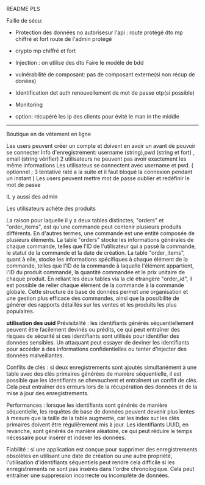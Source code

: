 README PLS

Faille de sécu:
- Protection des données no autorisesur l'api : 
route protégé
dto
mp chiffré et fort
route de l'admin protégé

- crypto
mp chiffré et fort
- Injection : on utilise des dto
Faire le modèle de bdd

- vulnérabilité de composant: pas de composant externe(si non récup de donées)

- Identification det auth
renouvellement de mot de passe
otp(si possible)

- Monitoring
- option: récupéré les ip des clients pour évité le man in the middle

---------------------------------------------------------------

Boutique en de vêtement en ligne

Les users peuvent créer un compte  et doivent en avoir un avant de pouvoir se connecter
Info d'enregistrement:
username (string),pwd (string et fort) , email (string vérifier)
2 utilisateurs ne peuvent pas avoir exactement les même informations
Les utilisateus se connectent avec username et pwd.
( optionnel ; 3 tentative raté a la suite et il faut bloqué la connexion pendant un instant )
Les users peuvent mettre mot de passe oublier et redéfinir le mot de passe

IL y aussi des admin

Les utilisateurs achète des produits

La raison pour laquelle il y a deux tables distinctes, "orders" et "order_items", est qu'une commande peut contenir plusieurs produits différents. En d'autres termes, une commande est une entité composée de plusieurs éléments. La table "orders" stocke les informations générales de chaque commande, telles que l'ID de l'utilisateur qui a passé la commande, le statut de la commande et la date de création. La table "order_items", quant à elle, stocke les informations spécifiques à chaque élément de la commande, telles que l'ID de la commande à laquelle l'élément appartient, l'ID du produit commandé, la quantité commandée et le prix unitaire de chaque produit. En reliant les deux tables via la clé étrangère "order_id", il est possible de relier chaque élément de la commande à la commande globale. Cette structure de base de données permet une organisation et une gestion plus efficace des commandes, ainsi que la possibilité de générer des rapports détaillés sur les ventes et les produits les plus populaires.

**utilisation des uuid**
Prévisibilité : les identifiants générés séquentiellement peuvent être facilement devinés ou prédits, ce qui peut entraîner des risques de sécurité si ces identifiants sont utilisés pour identifier des données sensibles. Un attaquant peut essayer de deviner les identifiants pour accéder à des informations confidentielles ou tenter d'injecter des données malveillantes.

Conflits de clés : si deux enregistrements sont ajoutés simultanément à une table avec des clés primaires générées de manière séquentielle, il est possible que les identifiants se chevauchent et entraînent un conflit de clés. Cela peut entraîner des erreurs lors de la récupération des données et de la mise à jour des enregistrements.

Performances : lorsque les identifiants sont générés de manière séquentielle, les requêtes de base de données peuvent devenir plus lentes à mesure que la taille de la table augmente, car les index sur les clés primaires doivent être régulièrement mis à jour. Les identifiants UUID, en revanche, sont générés de manière aléatoire, ce qui peut réduire le temps nécessaire pour insérer et indexer les données.

Fiabilité : si une application est conçue pour supprimer des enregistrements obsolètes en utilisant une date de création ou une autre propriété, l'utilisation d'identifiants séquentiels peut rendre cela difficile si les enregistrements ne sont pas insérés dans l'ordre chronologique. Cela peut entraîner une suppression incorrecte ou incomplète de données.